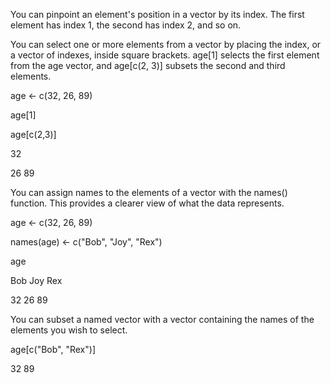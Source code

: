 You can pinpoint an element's position in a vector by its index. The first element has index 1, the second has index 2, and so on.

You can select one or more elements from a vector by placing the index, or a vector of indexes, inside square brackets. age[1] selects the first element from the age vector, and age[c(2, 3)] subsets the second and third elements. 

age <- c(32, 26, 89)

age[1]

age[c(2,3)]

32

26 89

You can assign names to the elements of a vector with the names() function. This provides a clearer view of what the data represents. 

age <- c(32, 26, 89)

names(age) <- c("Bob", "Joy", "Rex")

age

Bob Joy Rex

 32  26  89

You can subset a named vector with a vector containing the names of the elements you wish to select. 

age[c("Bob", "Rex")]

32 89
